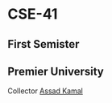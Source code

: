 # CSE-41
## First Semister
## Premier University
Collector [Assad Kamal](https://www.facebook.com/assad.kamal007)
